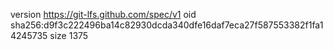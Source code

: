 version https://git-lfs.github.com/spec/v1
oid sha256:d9f3c222496ba14c82930dcda340dfe16daf7eca27f587553382f1fa14245735
size 1375
